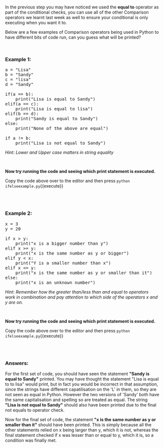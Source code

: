 In the previous step you may have noticed we used the **equal to** operator as part of the conditional checks, you can use all of the other Comparison operators we learnt last week as well to ensure your conditional is only executing when you want it to. 

Below are a few examples of Comparison operators being used in Python to have different bits of code run, can you guess what will be printed?

</br>

### **Example 1:**

<pre class="file" data-filename="ifelseexample.py" data-target="replace">
a = "Lisa"
b = "Sandy"
c = "lisa"
d = "Sandy"

if(a == b):
    print("Lisa is equal to Sandy")
elif(a == c):
    print("Lisa is equal to lisa")
elif(b == d):
    print("Sandy is equal to Sandy")
else:
    print("None of the above are equal")

if a != b:
    print("Lisa is not equal to Sandy")
</pre>

*Hint: Lower and Upper case matters in string equality*

</br>

**Now try running the code and seeing which print statement is executed.**

Copy the code above over to the editor and then press
`python ifelseexample.py`{{execute}}

</br>
</br>

### **Example 2:**

<pre class="file" data-filename="ifelseexample.py" data-target="replace">
x = 3
y = 20

if x > y:
    print("x is a bigger number than y")
elif x >= y:
    print("x is the same number as y or bigger")
elif y < x:
    print("Y is a smaller number than x")
elif x <= y:
    print("x is the same number as y or smaller than it")
else:
    print("x is an unknown number")
</pre>

*Hint: Remember how the greater than/less than and equal to operators work in combination and pay attention to which side of the operators x and y are on.*

</br>

**Now try running the code and seeing which print statement is executed.**

Copy the code above over to the editor and then press
`python ifelseexample.py`{{execute}}

</br>
</br>

### **Answers:**

For the first set of code, you should have seen the statement **"Sandy is equal to Sandy"** printed. You may have thought the statement "Lisa is equal to to lisa" would print, but in fact you would be incorrect in that assumption, since the strings have different capatilisation on the 'L' in them, so they are not seen as equal in Python. However the two versions of 'Sandy' both have the same capitalisation and spelling so are treated as equal. The string **"Lisa is not equal to Sandy"** should also have been printed due to the final not equals to operator check.

Now for the final set of code, the statement **"x is the same number as y or smaller than it"** should have been printed. This is simply because all the other statements relied on x being larger than y, which it is not, whereas the final statement checked if x was lesser than or equal to y, which  it is, so a condition was finally met. 


